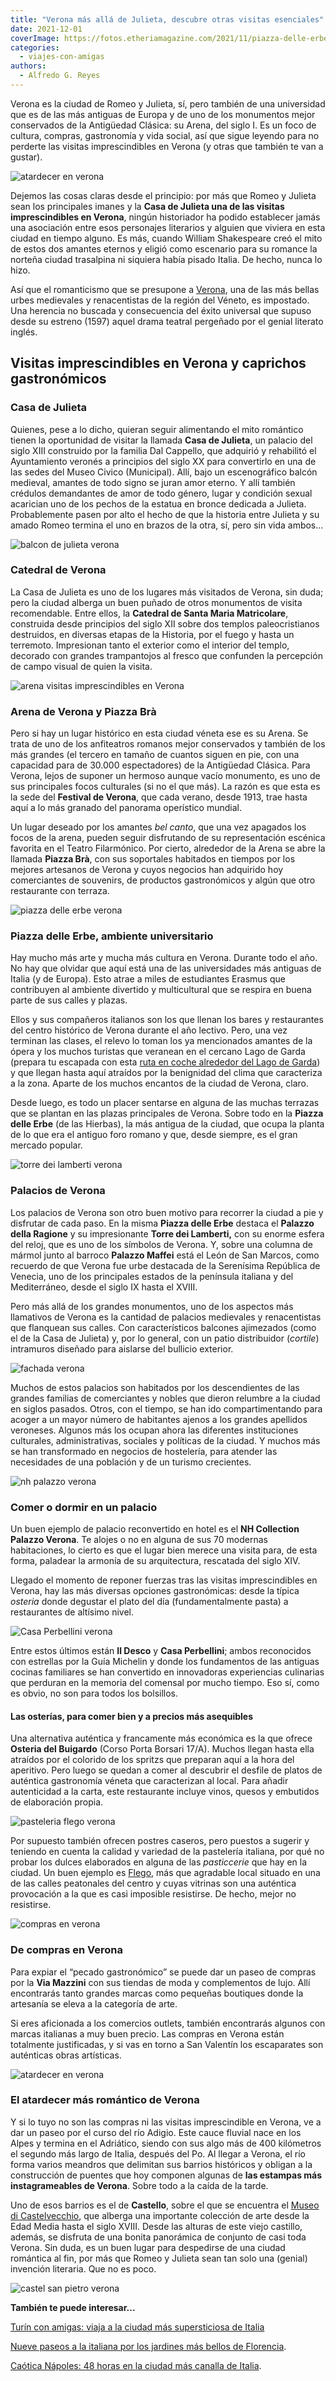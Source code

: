 ```yaml
---
title: "Verona más allá de Julieta, descubre otras visitas esenciales"
date: 2021-12-01
coverImage: https://fotos.etheriamagazine.com/2021/11/piazza-delle-erbe-verona.jpg
categories: 
  - viajes-con-amigas
authors: 
  - Alfredo G. Reyes
---
```


Verona es la ciudad de Romeo y Julieta, sí, pero también de una universidad que es de 
las más antiguas de Europa y de uno de los monumentos mejor conservados de la Antigüedad 
Clásica: su Arena, del siglo I. Es un foco de cultura, compras, gastronomía y vida 
social, así que sigue leyendo para no perderte las visitas imprescindibles en Verona (y 
otras que también te van a gustar). 

![atardecer en verona](https://fotos.etheriamagazine.com/2021/11/vista-verona.jpg "Panorámica de Verona al atardecer. © Alessandro Carrarini")

Dejemos las cosas claras desde el principio: por más que Romeo y Julieta sean los 
principales imanes y la **Casa de Julieta una de las visitas imprescindibles en 
Verona**, ningún historiador ha podido establecer jamás una asociación entre esos 
personajes literarios y alguien que viviera en esta ciudad en tiempo alguno. Es más, 
cuando William Shakespeare creó el mito de estos dos amantes eternos y eligió como 
escenario para su romance la norteña ciudad trasalpina ni siquiera había pisado Italia. 
De hecho, nunca lo hizo. 

Así que el romanticismo que se presupone a [Verona](http://www.visitverona.it/), una de 
las más bellas urbes medievales y renacentistas de la región del Véneto, es impostado. 
Una herencia no buscada y consecuencia del éxito universal que supuso desde su estreno 
(1597) aquel drama teatral pergeñado por el genial literato inglés. 

## Visitas imprescindibles en Verona y caprichos gastronómicos

### Casa de Julieta

Quienes, pese a lo dicho, quieran seguir alimentando el mito romántico tienen la 
oportunidad de visitar la llamada **Casa de Julieta**, un palacio del siglo XIII 
construido por la familia Dal Cappello, que adquirió y rehabilitó el Ayuntamiento 
veronés a principios del siglo XX para convertirlo en una de las sedes del Museo Civico 
(Municipal). Allí, bajo un escenográfico balcón medieval, amantes de todo signo se juran 
amor eterno. Y allí también crédulos demandantes de amor de todo género, lugar y 
condición sexual acarician uno de los pechos de la estatua en bronce dedicada a Julieta. 
Probablemente pasen por alto el hecho de que la historia entre Julieta y su amado Romeo 
termina el uno en brazos de la otra, sí, pero sin vida ambos… 

![balcon de julieta verona](https://fotos.etheriamagazine.com/2021/11/balcon-julieta-verona.jpg "Balcón de la supuesta casa de Julieta. © Alessandro Visentin")

### Catedral de Verona

La Casa de Julieta es uno de los lugares más visitados de Verona, sin duda; pero la 
ciudad alberga un buen puñado de otros monumentos de visita recomendable. Entre ellos, 
la **Catedral de Santa Maria Matricolare**, construida desde principios del siglo XII 
sobre dos templos paleocristianos destruidos, en diversas etapas de la Historia, por el 
fuego y hasta un terremoto. Impresionan tanto el exterior como el interior del templo, 
decorado con grandes trampantojos al fresco que confunden la percepción de campo visual 
de quien la visita. 

![arena visitas imprescindibles en Verona](https://fotos.etheriamagazine.com/2021/11/arena-verona.jpg "Arena de Verona. © Alessandro Carrarini")

### Arena de Verona y Piazza Brà

Pero si hay un lugar histórico en esta ciudad véneta ese es su Arena. Se trata de uno de 
los anfiteatros romanos mejor conservados y también de los más grandes (el tercero en 
tamaño de cuantos siguen en pie, con una capacidad para de 30.000 espectadores) de la 
Antigüedad Clásica. Para Verona, lejos de suponer un hermoso aunque vacío monumento, es 
uno de sus principales focos culturales (si no el que más). La razón es que esta es la 
sede del **Festival de Verona**, que cada verano, desde 1913, trae hasta aquí a lo más 
granado del panorama operístico mundial. 

Un lugar deseado por los amantes _bel canto_, que una vez apagados los focos de la 
arena, pueden seguir disfrutando de su representación escénica favorita en el Teatro 
Filarmónico. Por cierto, alrededor de la Arena se abre la llamada **Piazza Brà**, con 
sus soportales habitados en tiempos por los mejores artesanos de Verona y cuyos negocios 
han adquirido hoy comerciantes de souvenirs, de productos gastronómicos y algún que otro 
restaurante con terraza. 

![piazza delle erbe verona](https://fotos.etheriamagazine.com/2021/11/piazza-delle-erbe-verona.jpg "La bonita Piazza delle Erbe, en Verona. © Fabio Tura")

### Piazza delle Erbe, ambiente universitario

Hay mucho más arte y mucha más cultura en Verona. Durante todo el año. No hay que 
olvidar que aquí está una de las universidades más antiguas de Italia (y de Europa). 
Esto atrae a miles de estudiantes Erasmus que contribuyen al ambiente divertido y 
multicultural que se respira en buena parte de sus calles y plazas. 

Ellos y sus compañeros italianos son los que llenan los bares y restaurantes del centro 
histórico de Verona durante el año lectivo. Pero, una vez terminan las clases, el relevo 
lo toman los ya mencionados amantes de la ópera y los muchos turistas que veranean en el 
cercano Lago de Garda (prepara tu escapada con esta [ruta en coche alrededor del Lago de 
Garda](https://etheriamagazine.com/2021/09/22/ruta-en-coche-en-lago-de-garda-italia)) y 
que llegan hasta aquí atraídos por la benignidad del clima que caracteriza a la zona. 
Aparte de los muchos encantos de la ciudad de Verona, claro. 

Desde luego, es todo un placer sentarse en alguna de las muchas terrazas que se plantan 
en las plazas principales de Verona. Sobre todo en la **Piazza delle Erbe** (de las 
Hierbas), la más antigua de la ciudad, que ocupa la planta de lo que era el antiguo foro 
romano y que, desde siempre, es el gran mercado popular. 

![torre dei lamberti verona](https://fotos.etheriamagazine.com/2021/11/torre-lamberti-verona.jpg "Sube a la Torre Lamberti, con un mirador panorámico a más de 80 metros de altura. © Maria Julia Mello")

### Palacios de Verona

Los palacios de Verona son otro buen motivo para recorrer la ciudad a pie y disfrutar de 
cada paso. En la misma **Piazza delle Erbe** destaca el **Palazzo della Ragione** y su 
impresionante **Torre dei Lamberti,** con su enorme esfera del reloj, que es uno de los 
símbolos de Verona. Y, sobre una columna de mármol junto al barroco **Palazzo Maffei** 
está el León de San Marcos, como recuerdo de que Verona fue urbe destacada de la 
Serenísima República de Venecia, uno de los principales estados de la península italiana 
y del Mediterráneo, desde el siglo IX hasta el XVIII. 

Pero más allá de los grandes monumentos, uno de los aspectos más llamativos de Verona es 
la cantidad de palacios medievales y renacentistas que flanquean sus calles. Con 
característicos balcones ajimezados (como el de la Casa de Julieta) y, por lo general, 
con un patio distribuidor (_cortile_) intramuros diseñado para aislarse del bullicio 
exterior. 

![fachada verona](https://fotos.etheriamagazine.com/2021/11/verona-fachadas.jpg "Detalle de una bonita fachada de Verona. © Marcus Ganahl")

Muchos de estos palacios son habitados por los descendientes de las grandes familias de 
comerciantes y nobles que dieron relumbre a la ciudad en siglos pasados. Otros, con el 
tiempo, se han ido compartimentando para acoger a un mayor número de habitantes ajenos a 
los grandes apellidos veroneses. Algunos más los ocupan ahora las diferentes 
instituciones culturales, administrativas, sociales y políticas de la ciudad. Y muchos 
más se han transformado en negocios de hostelería, para atender las necesidades de una 
población y de un turismo crecientes. 

![nh palazzo verona](https://fotos.etheriamagazine.com/2021/11/NH-palazzo-verona.jpg "© NH Collection Palazzo Verona.")

### Comer o dormir en un palacio

Un buen ejemplo de palacio reconvertido en hotel es el **NH Collection Palazzo Verona**. 
Te alojes o no en alguna de sus 70 modernas habitaciones, lo cierto es que el lugar bien 
merece una visita para, de esta forma, paladear la armonía de su arquitectura, rescatada 
del siglo XIV. 

Llegado el momento de reponer fuerzas tras las visitas imprescindibles en Verona, hay 
las más diversas opciones gastronómicas: desde la típica _osteria_ donde degustar el 
plato del día (fundamentalmente pasta) a restaurantes de altísimo nivel. 

![Casa Perbellini verona](https://fotos.etheriamagazine.com/2021/11/casa-perbellini-683x1024.jpg "© Giancarlo Perbellini, de Casa Perbellini, en la piazza San Zeno (Verona).")

Entre estos últimos están **Il Desco** y **Casa Perbellini**; ambos reconocidos con 
estrellas por la Guía Michelin y donde los fundamentos de las antiguas cocinas 
familiares se han convertido en innovadoras experiencias culinarias que perduran en la 
memoria del comensal por mucho tiempo. Eso sí, como es obvio, no son para todos los 
bolsillos. 

#### Las osterías, para comer bien y a precios más asequibles

Una alternativa auténtica y francamente más económica es la que ofrece **Osteria del 
Buigardo** (Corso Porta Borsari 17/A). Muchos llegan hasta ella atraídos por el colorido 
de los spritzs que preparan aquí a la hora del aperitivo. Pero luego se quedan a comer 
al descubrir el desfile de platos de auténtica gastronomía véneta que caracterizan al 
local. Para añadir autenticidad a la carta, este restaurante incluye vinos, quesos y 
embutidos de elaboración propia. 

![pasteleria flego verona](https://fotos.etheriamagazine.com/2021/11/Flego-verona.jpg "Mostrador de Flego (Verona).")

Por supuesto también ofrecen postres caseros, pero puestos a sugerir y teniendo en 
cuenta la calidad y variedad de la pastelería italiana, por qué no probar los dulces 
elaborados en alguna de las _pasticcerie_ que hay en la ciudad. Un buen ejemplo es [Flego](http://www.pasticceriaflego.net/), 
más que agradable local situado en una de las calles peatonales del centro y cuyas 
vitrinas son una auténtica provocación a la que es casi imposible resistirse. De hecho, 
mejor no resistirse. 

![compras en verona](https://fotos.etheriamagazine.com/2021/11/compras-verona-683x1024.jpg "En las calles de Verona encontrarás encantadoras boutiques. © Tom Podmore")

### De compras en Verona

Para expiar el “pecado gastronómico” se puede dar un paseo de compras por la **Via 
Mazzini** con sus tiendas de moda y complementos de lujo. Allí encontrarás tanto grandes 
marcas como pequeñas boutiques donde la artesanía se eleva a la categoría de arte. 

Si eres aficionada a los comercios outlets, también encontrarás algunos con marcas 
italianas a muy buen precio. Las compras en Verona están totalmente justificadas, y si 
vas en torno a San Valentín los escaparates son auténticas obras artísticas. 

![atardecer en verona](https://fotos.etheriamagazine.com/2021/11/torre-verona-683x1024.jpg "Atardecer en Verona. © Davide Goldin")

### El atardecer más romántico de Verona

Y si lo tuyo no son las compras ni las visitas imprescindible en Verona, ve a dar un 
paseo por el curso del río Adigio. Este cauce fluvial nace en los Alpes y termina en el 
Adriático, siendo con sus algo más de 400 kilómetros el segundo más largo de Italia, 
después del Po. Al llegar a Verona, el río forma varios meandros que delimitan sus 
barrios históricos y obligan a la construcción de puentes que hoy componen algunas de 
**las estampas más instagrameables de Verona**. Sobre todo a la caída de la tarde. 

Uno de esos barrios es el de **Castello**, sobre el que se encuentra el [Museo di 
Castelvecchio](https://museodicastelvecchio.comune.verona.it), que alberga una 
importante colección de arte desde la Edad Media hasta el siglo XVIII. Desde las alturas 
de este viejo castillo, además, se disfruta de una bonita panorámica de conjunto de casi 
toda Verona. Sin duda, es un buen lugar para despedirse de una ciudad romántica al fin, 
por más que Romeo y Julieta sean tan solo una (genial) invención literaria. Que no es 
poco. 

![castel san pietro verona](https://fotos.etheriamagazine.com/2021/11/castillo-san-pedro-verona.jpg "Castel de San Pietro, en Verona. © Alessandro Carrarini")

**También te puede interesar...** 

[Turín con amigas: viaja a la ciudad más supersticiosa de 
Italia](https://etheriamagazine.com/2021/07/16/que-ver-en-turin-en-un-viaje-con-amigas/) 

[Nueve paseos a la italiana por los jardines más bellos de 
Florencia](https://etheriamagazine.com/2021/05/21/paseos-por-los-jardines-mas-bellos-de-florencia/). 

[Caótica Nápoles: 48 horas en la ciudad más canalla de 
Italia](https://etheriamagazine.com/2020/09/04/que-ver-en-napoles-en-fin-de-semana/).
